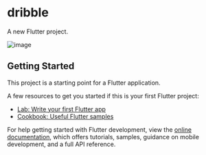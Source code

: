 # dribble

A new Flutter project.

![image](https://user-images.githubusercontent.com/107684179/190067891-4d48d3e8-7acb-4bb6-85db-b0d15641ba71.png)


## Getting Started

This project is a starting point for a Flutter application.

A few resources to get you started if this is your first Flutter project:

- [Lab: Write your first Flutter app](https://docs.flutter.dev/get-started/codelab)
- [Cookbook: Useful Flutter samples](https://docs.flutter.dev/cookbook)

For help getting started with Flutter development, view the
[online documentation](https://docs.flutter.dev/), which offers tutorials,
samples, guidance on mobile development, and a full API reference.
